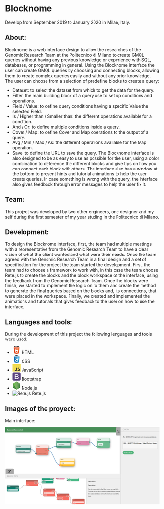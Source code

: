 # Blocknome

Develop from September 2019 to January 2020 in Milan, Italy.

## About:

Blocknome is a web interface design to allow the researches of the Genomic Research Team at the Politecnico di Milano to create GMQL queries without having any previous knowledge or experience with SQL, databases, or programming in general. Using the Blocknome interface the user can create GMQL queries by choosing and connecting blocks, allowing them to create complex queries easily and without any prior knowledge. The user can choose from a selection of predefine blocks to create a query:
- Dataset: to select the dataset from which to get the data for the query.
- Filter: the main building block of a query use to set up conditions and operations.
- Field / Value: to define query conditions having a specific Value the selected Field.
- Is / Higher than / Smaller than: the different operations available for a condition.
- And / Or: to define multiple conditions inside a query.
- Cover / Map: to define Cover and Map operations to the output of a query.
- Avg / Min / Max / As: the different operations available for the Map operation.
- Save: to define the URL to save the query.
The Blocknome interface is also designed to be as easy to use as possible for the user, using a color combination to deference the different blocks and give tips on how you can connect each block with others. The interface also has a window at the bottom to present hints and tutorial animations to help the user create queries. In case something is wrong with the query, the interface also gives feedback through error messages to help the user fix it.

## Team:

This project was developed by two other engineers, one designer and my self during the first semester of my year studing in the Politecnico di Milano.

## Development:

To design the Blocknome interface, first, the team had multiple meetings with a representative from the Genomic Research Team to have a clear vision of what the client wanted and what were their needs. Once the team agreed with the Genomic Research Team in a final design and a set of specification for the project the team started the development. First, the team had to choose a framework to work with, in this case the team choose Rete.js to create the blocks and the block workspace of the interface, using the feedback from the Genomic Research Team. Once the blocks were finish, we started to implement the logic on to them and create the method to generate the final queries based on the blocks and, its connections, that were placed in the workspace. Finally, we created and implemented the animations and tutorials that gives feedback to the user on how to use the interface.

## Languages and tools:

During the development of this project the following lenguages and tools were used:

- <img alt="HTML5" width="26px" src="https://raw.githubusercontent.com/github/explore/80688e429a7d4ef2fca1e82350fe8e3517d3494d/topics/html/html.png" /> HTML
- <img alt="CSS3" width="26px" src="https://raw.githubusercontent.com/github/explore/80688e429a7d4ef2fca1e82350fe8e3517d3494d/topics/css/css.png" /> CSS
- <img alt="JavaScript" width="26px" src="https://raw.githubusercontent.com/github/explore/80688e429a7d4ef2fca1e82350fe8e3517d3494d/topics/javascript/javascript.png" /> JavaScript
- <img alt="Bootstrap" width="26px" src="https://raw.githubusercontent.com/github/explore/80688e429a7d4ef2fca1e82350fe8e3517d3494d/topics/bootstrap/bootstrap.png" /> Bootstrap
- <img alt="Node.js" width="26px" src="https://raw.githubusercontent.com/github/explore/80688e429a7d4ef2fca1e82350fe8e3517d3494d/topics/nodejs/nodejs.png" /> Node.js
- <img alt="Rete.js" width="26px" src="https://avatars1.githubusercontent.com/u/39779957?s=400&v=4" /> Rete.js


## Images of the proyect:

Main interface:

<img alt="Main Interface" width="650" src="/img/BlocknomeInterface.png"/>
